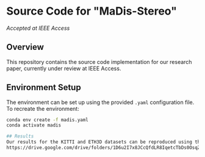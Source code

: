 
# Source Code for "MaDis-Stereo"  
*Accepted at IEEE Access*

## Overview  
This repository contains the source code implementation for our research paper, currently under review at IEEE Access. 

## Environment Setup  
The environment can be set up using the provided `.yaml` configuration file. To recreate the environment:  
```bash
conda env create -f madis.yaml
conda activate madis

## Results
Our results for the KITTI and ETH3D datasets can be reproduced using the following checkpoint files. These files are available for download at the following link:
https://drive.google.com/drive/folders/1D6u2I7x8JCcQfdLR8IqetcTbDs0OsqZY?usp=sharing
